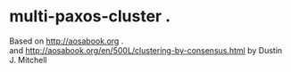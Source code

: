 # multi-paxos-cluster . 
Based on http://aosabook.org .  
and http://aosabook.org/en/500L/clustering-by-consensus.html by Dustin J. Mitchell
